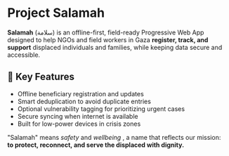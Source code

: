 # Project Salamah

**Salamah** (سلامة) is an offline-first, field-ready Progressive Web App designed to help NGOs and field workers in Gaza **register, track, and support** displaced individuals and families, while keeping data secure and accessible.

## 🌿 Key Features
- Offline beneficiary registration and updates  
- Smart deduplication to avoid duplicate entries  
- Optional vulnerability tagging for prioritizing urgent cases  
- Secure syncing when internet is available  
- Built for low-power devices in crisis zones

"Salamah" means *safety* and *wellbeing* , a name that reflects our mission:  
**to protect, reconnect, and serve the displaced with dignity.**
